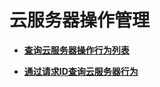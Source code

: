 # 云服务器操作管理<a name="ZH-CN_TOPIC_0167809633"></a>

-   **[查询云服务器操作行为列表](查询云服务器操作行为列表.md)**  

-   **[通过请求ID查询云服务器行为](通过请求ID查询云服务器行为.md)**  


